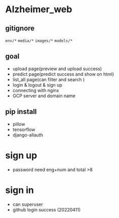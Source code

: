 # Alzheimer_web
## gitignore 
```env/*```
```media/*```
```images/*```
```models/*```
## goal 
* upload page(preview and upload success)
* predict page(predict success and show on html)
* list_all page(can filter and search )
* login & logout & sign up 
* connecting with nginx
* GCP server and domain name
## pip install 
* pillow
* tensorflow
* django-allauth
# sign up
* password need eng+num and total >8
# sign in
* can superuser
* github login success (20220411)
